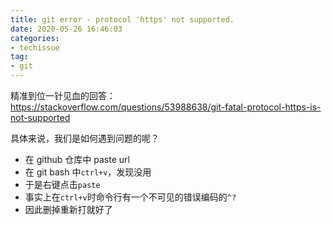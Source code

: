 ```yaml
---
title: git error - protocol 'https' not supported.
date: 2020-05-26 16:46:03
categories:
- techissue
tag:
- git
---
```


精准到位一针见血的回答：https://stackoverflow.com/questions/53988638/git-fatal-protocol-https-is-not-supported

具体来说，我们是如何遇到问题的呢？

- 在 github 仓库中 paste url
- 在 git bash 中`ctrl+v`，发现没用
- 于是右键点击`paste` 
- 事实上在`ctrl+v`时命令行有一个不可见的错误编码的`^?`
- 因此删掉重新打就好了